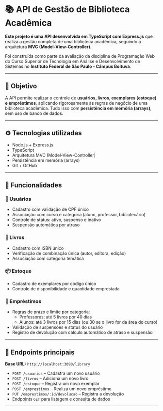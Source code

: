 # 📚 API de Gestão de Biblioteca Acadêmica

**Este projeto é uma API desenvolvida em TypeScript com Express.js** que realiza a gestão completa de uma biblioteca acadêmica, seguindo a arquitetura **MVC (Model-View-Controller)**.

Foi construída como parte da avaliação da disciplina de Programação Web do Curso Superior de Tecnologia em Análise e Desenvolvimento de Sistemas no **Instituto Federal de São Paulo - Câmpus Boituva**.

---

## 🎯 Objetivo

A API permite realizar o controle de **usuários, livros, exemplares (estoque) e empréstimos**, aplicando rigorosamente as regras de negócio de uma biblioteca acadêmica. Tudo isso com **persistência em memória (arrays)**, sem uso de banco de dados.

---

## ⚙️ Tecnologias utilizadas

- Node.js + Express.js  
- TypeScript  
- Arquitetura MVC (Model-View-Controller)  
- Persistência em memória (arrays)  
- Git + GitHub  

---

## 🧱 Funcionalidades

### 👤 Usuários
- Cadastro com validação de CPF único  
- Associação com curso e categoria (aluno, professor, bibliotecário)  
- Controle de status: ativo, suspenso e inativo  
- Suspensão automática por atraso  

### 📖 Livros
- Cadastro com ISBN único  
- Verificação de combinação única (autor, editora, edição)  
- Associação com categoria temática  

### 📦 Estoque
- Cadastro de exemplares por código único  
- Controle de disponibilidade e quantidade emprestada  

### 🔄 Empréstimos
- Regras de prazo e limite por categoria:
  - Professores: até 5 livros por 40 dias  
  - Alunos: até 3 livros por 15 dias (ou 30 se o livro for da área do curso)  
- Validação de suspensões e status do usuário  
- Registro de devolução com cálculo automático de atraso e suspensão  

---

## 🔁 Endpoints principais

**Base URL:** `http://localhost:3090/library`

- `POST /usuarios` – Cadastra um novo usuário  
- `POST /livros` – Adiciona um novo livro  
- `POST /estoque` – Registra um novo exemplar  
- `POST /emprestimos` – Realiza um novo empréstimo  
- `PUT /emprestimos/:id/devolucao` – Registra a devolução  
- Endpoints `GET` para listagem e consulta de dados  

---
